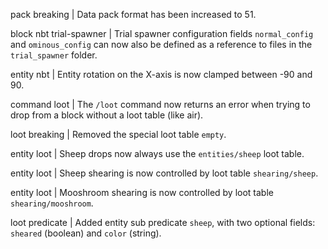 pack breaking | Data pack format has been increased to 51.

block nbt trial-spawner | Trial spawner configuration fields `normal_config` and `ominous_config` can now also be defined as a reference to files in the `trial_spawner` folder.

entity nbt | Entity rotation on the X-axis is now clamped between -90 and 90.

command loot | The `/loot` command now returns an error when trying to drop from a block without a loot table (like air).

loot breaking | Removed the special loot table `empty`.

entity loot | Sheep drops now always use the `entities/sheep` loot table.

entity loot | Sheep shearing is now controlled by loot table `shearing/sheep`.

entity loot | Mooshroom shearing is now controlled by loot table `shearing/mooshroom`.

loot predicate | Added entity sub predicate `sheep`, with two optional fields: `sheared` (boolean) and `color` (string).
